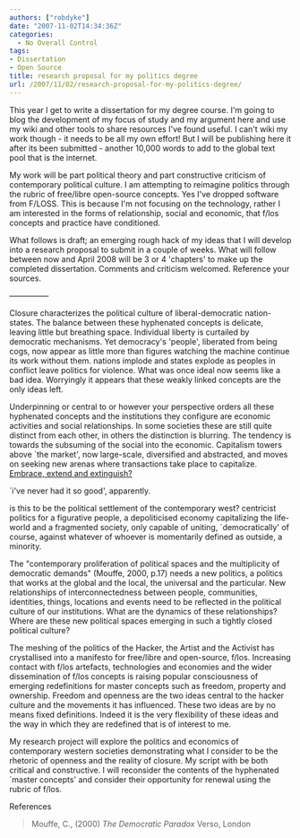 ```yaml
---
authors: ["robdyke"]
date: "2007-11-02T14:34:36Z"
categories:
  - No Overall Control
tags:
- Dissertation
- Open Source
title: research proposal for my politics degree
url: /2007/11/02/research-proposal-for-my-politics-degree/
---
```

This year I get to write a dissertation for my degree course. I'm going to blog the development of my focus of study and my argument here and use my wiki and other tools to share resources I've found useful. I can't wiki my work though - it needs to be all my own effort! But I will be publishing here it after its been submitted - another 10,000 words to add to the global text pool that is the internet.

<!--more-->My work will be part political theory and part constructive criticism of contemporary political culture. I am attempting to reimagine politics through the rubric of free/libre open-source concepts. Yes I've dropped software from F/LOSS. This is because I'm not focusing on the technology, rather I am interested in the forms of relationship, social and economic, that f/los concepts and practice have conditioned.

What follows is draft; an emerging rough hack of my ideas that I will develop into a research proposal to submit in a couple of weeks. What will follow between now and April 2008 will be 3 or 4 'chapters' to make up the completed dissertation. Comments and criticism welcomed. Reference your sources.
  
&#8212;&#8212;&#8212;&#8212;&#8212;

Closure characterizes the political culture of liberal-democratic nation-states. The balance between these hyphenated concepts is delicate, leaving little but breathing space. Individual liberty is curtailed by democratic mechanisms. Yet democracy's 'people', liberated from being cogs, now appear as little more than figures watching the machine continue its work without them. nations implode and states explode as peoples in conflict leave politics for violence. What was once ideal now seems like a bad idea. Worryingly it appears that these weakly linked concepts are the only ideas left.

Underpinning or central to or however your perspective orders all these hyphenated concepts and the institutions they configure are economic activities and social relationships. In some societies these are still quite distinct from each other, in others the distinction is blurring. The tendency is towards the subsuming of the social into the economic. Capitalism towers above \`the market', now large-scale, diversified and abstracted, and moves on seeking new arenas where transactions take place to capitalize. [Embrace, extend and extinguish?](http://en.wikipedia.org/wiki/Embrace%2C_extend_and_extinguish)
  
\`i've never had it so good', apparently.

is this to be the political settlement of the contemporary west? centricist politics for a figurative people, a depoliticised economy capitalizing the life-world and a fragmented society, only capable of uniting, \`democratically' of course, against whatever of whoever is momentarily defined as outside, a minority.

The "contemporary proliferation of political spaces and the multiplicity of democratic demands" (Mouffe, 2000, p.17) needs a new politics, a politics that works at the global and the local, the universal and the particular. New relationships of interconnectedness between people, communities, identities, things, locations and events need to be reflected in the political culture of our institutions. What are the dynamics of these relationships? Where are these new political spaces emerging in such a tightly closed political culture?

The meshing of the politics of the Hacker, the Artist and the Activist has crystallised into a manifesto for free/libre and open-source, f/los. Increasing contact with f/los artefacts, technologies and economies and the wider dissemination of f/los concepts is raising popular consciousness of emerging redefinitions for master concepts such as freedom, property and ownership. Freedom and openness are the two ideas central to the hacker culture and the movements it has influenced. These two ideas are by no means fixed definitions. Indeed it is the very flexibility of these ideas and the way in which they are redefined that is of interest to me.

My research project will explore the politics and economics of contemporary western societies demonstrating what I consider to be the rhetoric of openness and the reality of closure. My script with be both critical and constructive. I will reconsider the contents of the hyphenated \`master concepts' and consider their opportunity for renewal using the rubric of f/los.

References

> Mouffe, C., (2000) _The Democratic Paradox_ Verso, London